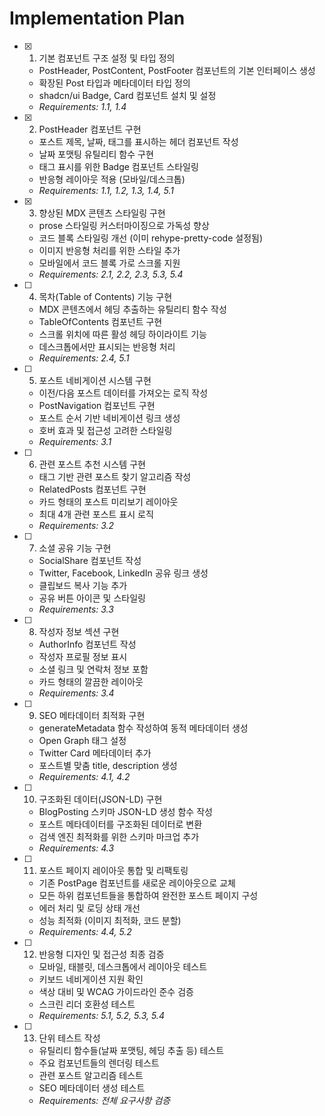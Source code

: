 # Implementation Plan

- [x] 1. 기본 컴포넌트 구조 설정 및 타입 정의
  - PostHeader, PostContent, PostFooter 컴포넌트의 기본 인터페이스 생성
  - 확장된 Post 타입과 메타데이터 타입 정의
  - shadcn/ui Badge, Card 컴포넌트 설치 및 설정
  - _Requirements: 1.1, 1.4_

- [x] 2. PostHeader 컴포넌트 구현
  - 포스트 제목, 날짜, 태그를 표시하는 헤더 컴포넌트 작성
  - 날짜 포맷팅 유틸리티 함수 구현
  - 태그 표시를 위한 Badge 컴포넌트 스타일링
  - 반응형 레이아웃 적용 (모바일/데스크톱)
  - _Requirements: 1.1, 1.2, 1.3, 1.4, 5.1_

- [x] 3. 향상된 MDX 콘텐츠 스타일링 구현
  - prose 스타일링 커스터마이징으로 가독성 향상
  - 코드 블록 스타일링 개선 (이미 rehype-pretty-code 설정됨)
  - 이미지 반응형 처리를 위한 스타일 추가
  - 모바일에서 코드 블록 가로 스크롤 지원
  - _Requirements: 2.1, 2.2, 2.3, 5.3, 5.4_

- [ ] 4. 목차(Table of Contents) 기능 구현
  - MDX 콘텐츠에서 헤딩 추출하는 유틸리티 함수 작성
  - TableOfContents 컴포넌트 구현
  - 스크롤 위치에 따른 활성 헤딩 하이라이트 기능
  - 데스크톱에서만 표시되는 반응형 처리
  - _Requirements: 2.4, 5.1_

- [ ] 5. 포스트 네비게이션 시스템 구현
  - 이전/다음 포스트 데이터를 가져오는 로직 작성
  - PostNavigation 컴포넌트 구현
  - 포스트 순서 기반 네비게이션 링크 생성
  - 호버 효과 및 접근성 고려한 스타일링
  - _Requirements: 3.1_

- [ ] 6. 관련 포스트 추천 시스템 구현
  - 태그 기반 관련 포스트 찾기 알고리즘 작성
  - RelatedPosts 컴포넌트 구현
  - 카드 형태의 포스트 미리보기 레이아웃
  - 최대 4개 관련 포스트 표시 로직
  - _Requirements: 3.2_

- [ ] 7. 소셜 공유 기능 구현
  - SocialShare 컴포넌트 작성
  - Twitter, Facebook, LinkedIn 공유 링크 생성
  - 클립보드 복사 기능 추가
  - 공유 버튼 아이콘 및 스타일링
  - _Requirements: 3.3_

- [ ] 8. 작성자 정보 섹션 구현
  - AuthorInfo 컴포넌트 작성
  - 작성자 프로필 정보 표시
  - 소셜 링크 및 연락처 정보 포함
  - 카드 형태의 깔끔한 레이아웃
  - _Requirements: 3.4_

- [ ] 9. SEO 메타데이터 최적화 구현
  - generateMetadata 함수 작성하여 동적 메타데이터 생성
  - Open Graph 태그 설정
  - Twitter Card 메타데이터 추가
  - 포스트별 맞춤 title, description 생성
  - _Requirements: 4.1, 4.2_

- [ ] 10. 구조화된 데이터(JSON-LD) 구현
  - BlogPosting 스키마 JSON-LD 생성 함수 작성
  - 포스트 메타데이터를 구조화된 데이터로 변환
  - 검색 엔진 최적화를 위한 스키마 마크업 추가
  - _Requirements: 4.3_

- [ ] 11. 포스트 페이지 레이아웃 통합 및 리팩토링
  - 기존 PostPage 컴포넌트를 새로운 레이아웃으로 교체
  - 모든 하위 컴포넌트들을 통합하여 완전한 포스트 페이지 구성
  - 에러 처리 및 로딩 상태 개선
  - 성능 최적화 (이미지 최적화, 코드 분할)
  - _Requirements: 4.4, 5.2_

- [ ] 12. 반응형 디자인 및 접근성 최종 검증
  - 모바일, 태블릿, 데스크톱에서 레이아웃 테스트
  - 키보드 네비게이션 지원 확인
  - 색상 대비 및 WCAG 가이드라인 준수 검증
  - 스크린 리더 호환성 테스트
  - _Requirements: 5.1, 5.2, 5.3, 5.4_

- [ ] 13. 단위 테스트 작성
  - 유틸리티 함수들(날짜 포맷팅, 헤딩 추출 등) 테스트
  - 주요 컴포넌트들의 렌더링 테스트
  - 관련 포스트 알고리즘 테스트
  - SEO 메타데이터 생성 테스트
  - _Requirements: 전체 요구사항 검증_
